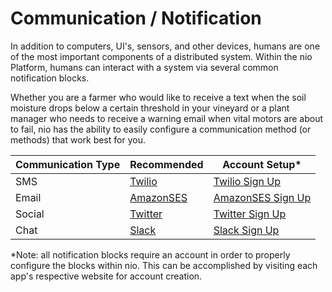 # Communication / Notification

In addition to computers, UI's, sensors, and other devices, humans are one of the most important components of a distributed system. Within the nio Platform, humans can interact with a system via several common notification blocks.

Whether you are a farmer who would like to receive a text when the soil moisture drops below a certain threshold in your vineyard or a plant manager who needs to receive a warning email when vital motors are about to fail, nio has the ability to easily configure a communication method (or methods) that work best for you.

| Communication Type | Recommended | Account Setup*  |
| ------------------ | ----------- | --------------- |
| SMS                | [Twilio](https://blocks.n.io/TwilioSMS)    | [Twilio Sign Up](https://www.twilio.com/try-twilio) |
| Email              | [AmazonSES](https://blocks.n.io/AmazonSES) | [AmazonSES Sign Up](https://portal.aws.amazon.com/billing/signup?redirect_url=https%3A%2F%2Faws.amazon.com%2Fregistration-confirmation#/start) |
| Social             | [Twitter](https://blocks.n.io/Twitter)     | [Twitter Sign Up](https://twitter.com/signup) |
| Chat               | [Slack](https://blocks.n.io/Slack)         | [Slack Sign Up](https://slack.com/get-started) |

\*Note: all notification blocks require an account in order to properly configure the blocks within nio. This can be accomplished by visiting each app's respective website for account creation.

